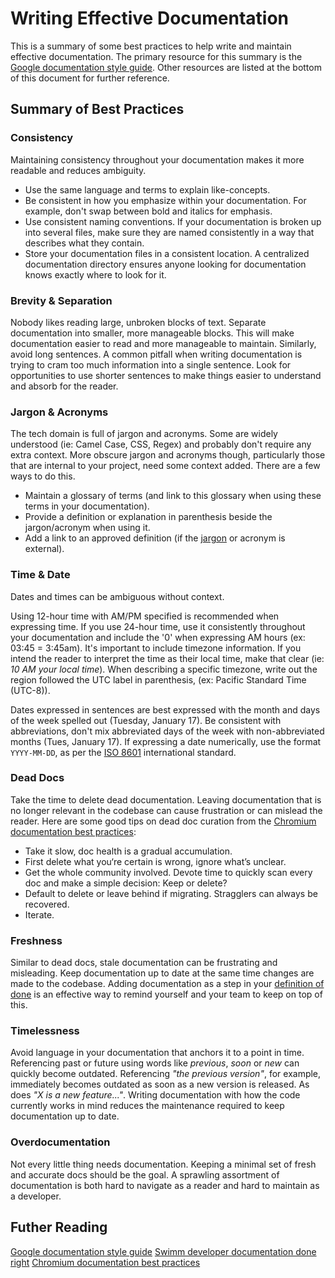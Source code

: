 # Writing Effective Documentation

This is a summary of some best practices to help write and maintain effective documentation. The primary resource for this summary is the [Google documentation style guide](https://developers.google.com/style). Other resources are listed at the bottom of this document for further reference.

## Summary of Best Practices

### **Consistency**

Maintaining consistency throughout your documentation makes it more readable and reduces ambiguity.
- Use the same language and terms to explain like-concepts.
- Be consistent in how you emphasize within your documentation. For example, don't swap between bold and italics for emphasis.
- Use consistent naming conventions. If your documentation is broken up into several files, make sure they are named consistently in a way that describes what they contain.
- Store your documentation files in a consistent location. A centralized documentation directory ensures anyone looking for documentation knows exactly where to look for it.

### **Brevity & Separation**

Nobody likes reading large, unbroken blocks of text. Separate documentation into smaller, more manageable blocks. This will make documentation easier to read and more manageable to maintain. Similarly, avoid long sentences. A common pitfall when writing documentation is trying to cram too much information into a single sentence. Look for opportunities to use shorter sentences to make things easier to understand and absorb for the reader.

### **Jargon & Acronyms**

The tech domain is full of jargon and acronyms. Some are widely understood (ie: Camel Case, CSS, Regex) and probably don't require any extra context. More obscure jargon and acronyms though, particularly those that are internal to your project, need some context added. There are a few ways to do this.
- Maintain a glossary of terms (and link to this glossary when using these terms in your documentation).
- Provide a definition or explanation in parenthesis beside the jargon/acronym when using it.
- Add a link to an approved definition (if the [jargon](https://www.merriam-webster.com/dictionary/jargon) or acronym is external).

### **Time & Date**

Dates and times can be ambiguous without context.

Using 12-hour time with AM/PM specified is recommended when expressing time. If you use 24-hour time, use it consistently throughout your documentation and include the '0' when expressing AM hours (ex: 03:45 = 3:45am). It's important to include timezone information. If you intend the reader to interpret the time as their local time, make that clear (ie: *10 AM your local time*). When describing a specific timezone, write out the region followed the UTC label in parenthesis, (ex: Pacific Standard Time (UTC-8)).

Dates expressed in sentences are best expressed with the month and days of the week spelled out (Tuesday, January 17). Be consistent with abbreviations, don't mix abbreviated days of the week with non-abbreviated months (Tues, January 17). If expressing a date numerically, use the format `YYYY-MM-DD`, as per the [ISO 8601](https://en.wikipedia.org/wiki/ISO_8601) international standard.

### **Dead Docs**

Take the time to delete dead documentation. Leaving documentation that is no longer relevant in the codebase can cause frustration or can mislead the reader. Here are some good tips on dead doc curation from the [Chromium documentation best practices](https://chromium.googlesource.com/chromium/src/+/HEAD/docs/documentation_best_practices.md):
- Take it slow, doc health is a gradual accumulation.
- First delete what you‘re certain is wrong, ignore what’s unclear.
- Get the whole community involved. Devote time to quickly scan every doc and make a simple decision: Keep or delete?
- Default to delete or leave behind if migrating. Stragglers can always be recovered.
- Iterate.

### **Freshness**

Similar to dead docs, stale documentation can be frustrating and misleading. Keep documentation up to date at the same time changes are made to the codebase. Adding documentation as a step in your [definition of done](https://www.wrike.com/project-management-guide/faq/what-is-definition-of-done-agile/) is an effective way to remind yourself and your team to keep on top of this.

### **Timelessness**

Avoid language in your documentation that anchors it to a point in time. Referencing past or future using words like *previous*, *soon* or *new* can quickly become outdated. Referencing *"the previous version"*, for example, immediately becomes outdated as soon as a new version is released. As does *"X is a new feature..."*. Writing documentation with how the code currently works in mind reduces the maintenance required to keep documentation up to date.

### **Overdocumentation**

Not every little thing needs documentation. Keeping a minimal set of fresh and accurate docs should be the goal. A sprawling assortment of documentation is both hard to navigate as a reader and hard to maintain as a developer.

## Futher Reading

[Google documentation style guide](https://developers.google.com/style)
[Swimm developer documentation done right](https://swimm.io/blog/developer-documenting-done-right)
[Chromium documentation best practices](https://chromium.googlesource.com/chromium/src/+/HEAD/docs/documentation_best_practices.md)
